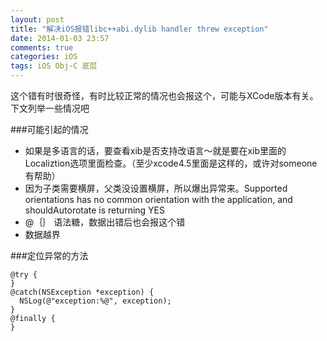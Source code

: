 ```yaml
---
layout: post
title: "解决iOS报错libc++abi.dylib handler threw exception"
date: 2014-01-03 23:57
comments: true
categories: iOS
tags: iOS Obj-C 底层
---
```


这个错有时很奇怪，有时比较正常的情况也会报这个，可能与XCode版本有关。
下文列举一些情况吧

<!-- more -->

###可能引起的情况

*	如果是多语言的话，要查看xib是否支持改语言～就是要在xib里面的Localiztion选项里面检查。（至少xcode4.5里面是这样的，或许对someone 有帮助）
*	因为子类需要横屏，父类没设置横屏，所以爆出异常来。Supported orientations has no common orientation with the application, and shouldAutorotate is returning YES  
*	@｛｝ 语法糖，数据出错后也会报这个错
*	数据越界


###定位异常的方法

```
@try {  
}  
@catch(NSException *exception) {  
  NSLog(@"exception:%@", exception);  
}
@finally {            
}  
```



